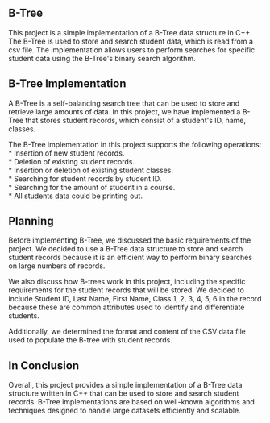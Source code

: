 <!DOCTYPE HTML>
<html>
 <head>
      <title>CSC 212 DSA Project</title>
 </head>
  
<body>
  <h2>B-Tree
  </h2>

<p>
  This project is a simple implementation of a B-Tree data structure in C++. The B-Tree is used to store and search student data, which is read from a csv file. The implementation allows users to perform searches for specific student data using the B-Tree's binary search algorithm.
  </p>
  
<h2>B-Tree Implementation
  </h2>

<p>
  A B-Tree is a self-balancing search tree that can be used to store and retrieve large amounts of data. In this project, we have implemented a B-Tree that stores student records, which consist of a student's ID, name, classes. 
  </p>

<p>
  The B-Tree implementation in this project supports the following operations:<br>
* Insertion of new student records.<br>
* Deletion of existing student records.<br>
* Insertion or deletion of existing student classes.<br>
* Searching for student records by student ID.<br>
* Searching for the amount of student in a course.<br>
* All students data could be printing out.<br>
  </P>

<h2>
  Planning
  </h2>

<p>
  Before implementing B-Tree, we discussed the basic requirements of the project. We decided to use a B-Tree data structure to store and search student records because it is an efficient way to perform binary searches on large numbers of records.
  </p>

<p>
  We also discuss how B-trees work in this project, including the specific requirements for the student records that will be stored. We decided to include Student ID, Last Name, First Name, Class 1, 2, 3, 4, 5, 6 in the record because these are common attributes used to identify and differentiate students.
  </p>

<p>
  Additionally, we determined the format and content of the CSV data file used to populate the B-tree with student records.
  </p>

<h2> 
  In Conclusion
  </h2>
  
<p>
  Overall, this project provides a simple implementation of a B-Tree data structure written in C++ that can be used to store and search student records. B-Tree implementations are based on well-known algorithms and techniques designed to handle large datasets efficiently and scalable.
  </p>
  </body>
  </html>
